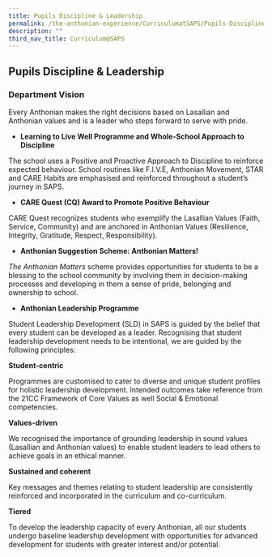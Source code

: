 ```yaml
---
title: Pupils Discipline & Leadership
permalink: /the-anthonian-experience/CurriculumatSAPS/Pupils-Discipline-and-Leadership/
description: ""
third_nav_title: Curriculum@SAPS
---
```


## Pupils Discipline & Leadership 

### Department Vision 

Every Anthonian makes the right decisions based on Lasallian and Anthonian values and is a leader who steps forward to serve with pride.

*   **Learning to Live Well Programme and Whole-School Approach to Discipline**  

The school uses a Positive and Proactive Approach to Discipline to reinforce expected behaviour. School routines like F.I.V.E, Anthonian Movement, STAR and CARE Habits are emphasised and reinforced throughout a student’s journey in SAPS.

  

*   **CARE Quest (CQ) Award to Promote Positive Behaviour** 

CARE Quest recognizes students who exemplify the Lasallian Values (Faith, Service, Community) and are anchored in Anthonian Values (Resilience, Integrity, Gratitude, Respect, Responsibility). 

  

*   **Anthonian Suggestion Scheme: Anthonian Matters!** 

_The Anthonian Matters_ scheme provides opportunities for students to be a blessing to the school community by involving them in decision-making processes and developing in them a sense of pride, belonging and ownership to school.

  

*   **Anthonian Leadership Programme**

Student Leadership Development (SLD) in SAPS is guided by the belief that every student can be developed as a leader. Recognising that student leadership development needs to be intentional, we are guided by the following principles:

  

**Student-centric**

Programmes are customised to cater to diverse and unique student profiles for holistic leadership development. Intended outcomes take reference from the 21CC Framework of Core Values as well Social & Emotional competencies. 

  

**Values-driven**

We recognised the importance of grounding leadership in sound values (Lasallian and Anthonian values) to enable student leaders to lead others to achieve goals in an ethical manner.

  

**Sustained and coherent** 

Key messages and themes relating to student leadership are consistently reinforced and incorporated in the curriculum and co-curriculum.

  

**Tiered**

To develop the leadership capacity of every Anthonian, all our students undergo baseline leadership development with opportunities for advanced development for students with greater interest and/or potential.